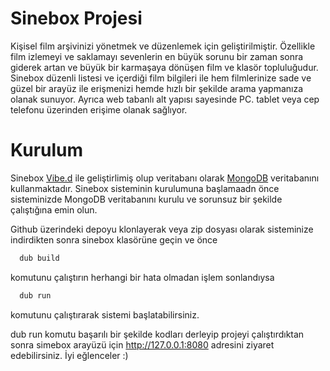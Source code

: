 # Sinebox Projesi
Kişisel film arşivinizi yönetmek ve düzenlemek için geliştirilmiştir. Özellikle film izlemeyi ve saklamayı sevenlerin en büyük sorunu bir zaman sonra giderek artan ve büyük bir karmaşaya dönüşen film ve klasör topluluğudur. Sinebox düzenli listesi ve içerdiği film bilgileri ile hem filmlerinize sade ve güzel bir arayüz ile erişmenizi hemde hızlı bir şekilde arama yapmanıza olanak sunuyor. Ayrıca web tabanlı alt yapısı sayesinde PC. tablet veya cep telefonu üzerinden erişime olanak sağlıyor.

# Kurulum
Sinebox [Vibe.d](http://www.vibed.org/) ile geliştirlimiş olup veritabanı olarak [MongoDB](https://www.mongodb.com/) veritabanını kullanmaktadır. Sinebox sisteminin kurulumuna başlamaadn önce sisteminizde MongoDB veritabanını kurulu ve sorunsuz bir şekilde çalıştığına emin olun. 

Github üzerindeki depoyu klonlayerak veya zip dosyası olarak sisteminize indirdikten sonra sinebox klasörüne geçin ve önce
  ```d
    dub build
  ```
komutunu çalıştırın herhangi bir hata olmadan işlem sonlandıysa 
  ```d
    dub run
  ```
komutunu çalıştırarak sistemi başlatabilirsiniz.

dub run komutu başarılı bir şekilde kodları derleyip projeyi çalıştırdıktan sonra simebox arayüzü için http://127.0.0.1:8080 adresini ziyaret edebilirsiniz. İyi eğlenceler :)
